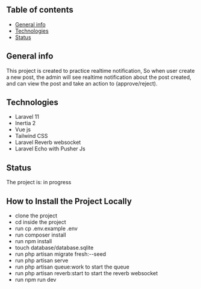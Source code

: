 ## Table of contents
* [General info](#general-info)
* [Technologies](#technologies)
* [Status](#status)

## General info
This project is created to practice realtime notification, So when user create a new post, the admin will see realtime notification about the post created, and can view the post and take an action to (approve/reject).
## Technologies
* Laravel 11
* Inertia 2
* Vue js 
* Tailwind CSS
* Laravel Reverb websocket
* Laravel Echo with Pusher Js

## Status
The project is: in progress

## How to Install the Project Locally
* clone the project
* cd inside the project
* run cp .env.example .env
* run composer install
* run npm install
* touch database/database.sqlite
* run php artisan migrate fresh:--seed
* run php artisan serve
* run php artisan queue:work to start the queue
* run php artisan reverb:start to start the reverb websocket
* run npm run dev
